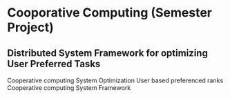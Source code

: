 # Cooporative Computing (Semester Project)
## Distributed System Framework for optimizing User Preferred Tasks
Cooperative computing System Optimization
User based preferenced ranks
Cooperative computing System Framework


